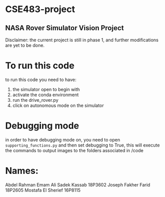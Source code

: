 # CSE483-project
## NASA Rover Simulator Vision Project
Disclaimer: the current project is still in phase 1, and further modifications are yet to be done.

# To run this code
to run this code you need to have:
1. the simulator open to begin with
2. activate the conda environment
3. run the drive_rover.py
4. click on autonomous mode on the simulator


# Debugging mode
in order to have debugging mode on, you need to open ```supporting_functions.py``` and then set debugging to True, this will execute the commands to output images to the folders associated in /code


# Names:
Abdel Rahman Emam Ali Sadek Kassab 18P3602
Joseph Fakher Farid 18P2605
Mostafa El Sherief 16P8115
